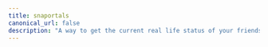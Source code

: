 ```yaml
---
title: snaportals
canonical_url: false
description: "A way to get the current real life status of your friends while remote."
---
```

